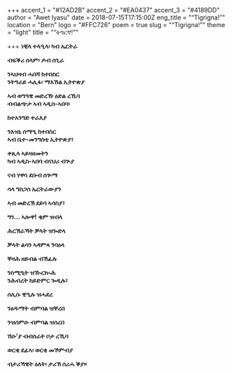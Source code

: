 +++
accent_1 = "#12AD2B"
accent_2 = "#EA0437"
accent_3 = "#4189DD"
author = "Awet Iyasu"
date = 2018-07-15T17:15:00Z
eng_title = "“Tigrigna!”"
location = "Bern"
logo = "#FFC726"
poem = true
slug = "“Tigrigna!”"
theme = "light"
title = "“ትግርኛ!”"

+++
**ነቒላ ተላዒላ፡ ካብ ኤርትራ**

**ብፍቕሪ ሰላም፡ ዶብ ሰጊራ** 

**ንኣህዛብ ሓበሻ ከተበስር  
ንትግራይ ሓሊፋ፡ ማእኸል ኢትዮጵያ**

 **ኣብ ወግዓዊ መድረኽ፡ ዕድል ረኺባ  
ብብልጭታ ኣብ ኣዲስ-ኣበባ፡** 

**ከተአንግድ ተራእያ**

 **ንእዝኒ ሰማዒ ከተበስር  
ኣብ ቤተ-መንግስቲ ኢትዮጵያ፣** 

**ቀጺላ ኣይዛዘመትን  
ካብ ኣዲስ-ኣበባ ብናህሪ ብጒያ**

 **ናብ ሃዋሳ ደቡብ ሰጒማ** 

**ሳላ ግስጋሰ ኤርትራውያን**

 **ኣብ መድረኽ ደይባ ኣሳስያ፣** 

**ግን... ኣሎዋ! ቂም ዝብላ** 

**ሕርኽራኻት ቓላት ዝጐድላ** 

**ቓላት ልሳን ኣዳምጻ ንባዕላ** 

**ቐዛሕ ዘይብል ብኸፊሉ** 

**ንስሚዒት ዝዂርኲሕ  
ንሕብረት ከይድምር ጐዲሉ፣** 

**ሰሊሱ ዊዒሉ ዝሓደረ** 

**ንዕዱማት ብምባል ዝቐረበ** 

**ንዝሰምዑ ብምባል ዝሰረበ** 

**ሽዑ’ያ ብብስራት ቦታ ረኺባ**

 **ወርቂ ደፊኣ፡ ወርቂ መኾምብያ** 

**ብታሪኻዊት ዕለት፡ ታሪኽ ሰሪሓ ቕያ።**
